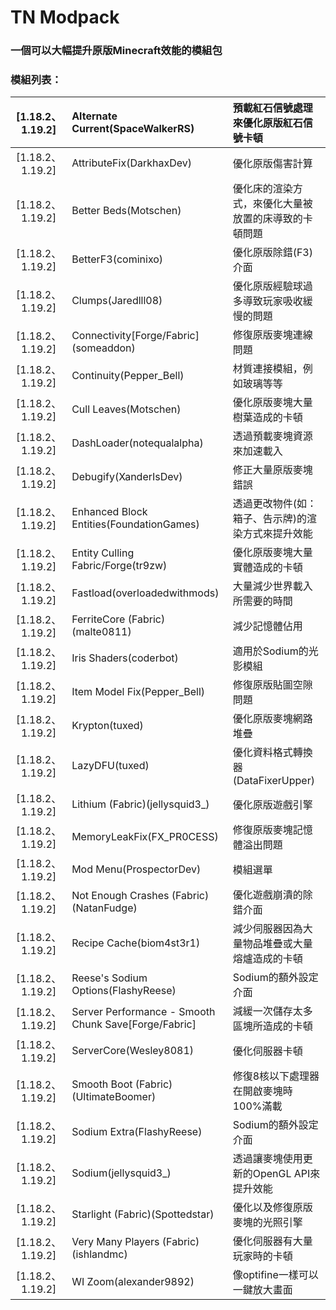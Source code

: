 # TN Modpack
### 一個可以大幅提升原版Minecraft效能的模組包
### **模組列表：**
| [1.18.2、1.19.2] | Alternate Current(SpaceWalkerRS)                                | 預載紅石信號處理來優化原版紅石信號卡頓        |
|:-----------------:|:-----------------------------------------------------------------|:----------------------------|
| [1.18.2、1.19.2] | AttributeFix(DarkhaxDev)                                        | 優化原版傷害計算                   |
| [1.18.2、1.19.2] | Better Beds(Motschen)                                           | 優化床的渲染方式，來優化大量被放置的床導致的卡頓問題 |
| [1.18.2、1.19.2] | BetterF3(cominixo)                                              | 優化原版除錯(F3)介面               |
| [1.18.2、1.19.2] | Clumps(Jaredlll08)                                              | 優化原版經驗球過多導致玩家吸收緩慢的問題       |
| [1.18.2、1.19.2] | Connectivity[Forge/Fabric]\(someaddon\)                         | 修復原版麥塊連線問題                 |
| [1.18.2、1.19.2] | Continuity(Pepper_Bell)                                         | 材質連接模組，例如玻璃等等              |
| [1.18.2、1.19.2] | Cull Leaves(Motschen)                                           | 優化原版麥塊大量樹葉造成的卡頓            |
| [1.18.2、1.19.2] | DashLoader(notequalalpha)                                       | 透過預載麥塊資源來加速載入              |
| [1.18.2、1.19.2] | Debugify(XanderIsDev)                                           | 修正大量原版麥塊錯誤                 |
| [1.18.2、1.19.2] | Enhanced Block Entities(FoundationGames)                        | 透過更改物件(如：箱子、告示牌)的渲染方式來提升效能 |
| [1.18.2、1.19.2] | Entity Culling Fabric/Forge(tr9zw)                              | 優化原版麥塊大量實體造成的卡頓            |
| [1.18.2、1.19.2] | Fastload(overloadedwithmods)                                    | 大量減少世界載入所需要的時間             |
| [1.18.2、1.19.2] | FerriteCore (Fabric)(malte0811)                                 | 減少記憶體佔用                    |
| [1.18.2、1.19.2] | Iris Shaders(coderbot)                                          | 適用於Sodium的光影模組             |
| [1.18.2、1.19.2] | Item Model Fix(Pepper_Bell)                                     | 修復原版貼圖空隙問題                 |
| [1.18.2、1.19.2] | Krypton(tuxed)                                                  | 優化原版麥塊網路堆疊                 |
| [1.18.2、1.19.2] | LazyDFU(tuxed)                                                  | 優化資料格式轉換器(DataFixerUpper)  |
| [1.18.2、1.19.2] | Lithium (Fabric)(jellysquid3_)                                  | 優化原版遊戲引擎                   |
| [1.18.2、1.19.2] | MemoryLeakFix(FX_PR0CESS)                                       | 修復原版麥塊記憶體溢出問題              |
| [1.18.2、1.19.2] | Mod Menu(ProspectorDev)                                         | 模組選單                       |
| [1.18.2、1.19.2] | Not Enough Crashes (Fabric)(NatanFudge)                         | 優化遊戲崩潰的除錯介面                |
| [1.18.2、1.19.2] | Recipe Cache(biom4st3r1)                                        | 減少伺服器因為大量物品堆疊或大量熔爐造成的卡頓    |
| [1.18.2、1.19.2] | Reese's Sodium Options(FlashyReese)                             | Sodium的額外設定介面              |
| [1.18.2、1.19.2] | Server Performance - Smooth Chunk Save[Forge/Fabric]            | 減緩一次儲存太多區塊所造成的卡頓           |
| [1.18.2、1.19.2] | ServerCore(Wesley8081)                                          | 優化伺服器卡頓                    |
| [1.18.2、1.19.2] | Smooth Boot (Fabric)(UltimateBoomer)                            | 修復8核以下處理器在開啟麥塊時100%滿載      |
| [1.18.2、1.19.2] | Sodium Extra(FlashyReese)                                       | Sodium的額外設定介面              |
| [1.18.2、1.19.2] | Sodium(jellysquid3_)                                            | 透過讓麥塊使用更新的OpenGL API來提升效能  |
| [1.18.2、1.19.2] | Starlight (Fabric)(Spottedstar)                                 | 優化以及修復原版麥塊的光照引擎            |
| [1.18.2、1.19.2] | Very Many Players (Fabric)(ishlandmc)                           | 優化伺服器有大量玩家時的卡頓             |
| [1.18.2、1.19.2] | WI Zoom(alexander9892)                                          | 像optifine一樣可以一鍵放大畫面        |
